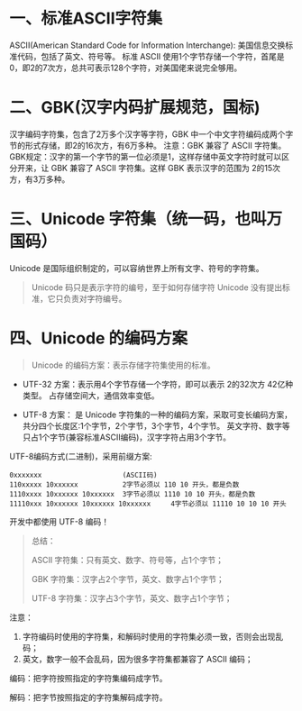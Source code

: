 # 一、标准ASCII字符集
ASCII(American Standard Code for Information Interchange): 美国信息交换标准代码，包括了英文、符号等。
标准 ASCII 使用1个字节存储一个字符，首尾是0，即2的7次方，总共可表示128个字符，对美国佬来说完全够用。

# 二、GBK(汉字内码扩展规范，国标)
汉字编码字符集，包含了2万多个汉字等字符，GBK 中一个中文字符编码成两个字节的形式存储，即2的16次方，有6万多种。
注意：GBK 兼容了 ASCII 字符集。
GBK规定：汉字的第一个字节的第一位必须是1，这样存储中英文字符时就可以区分开来，让 GBK 兼容了 ASCII 字符集。这样 GBK 表示汉字的范围为 2的15次方，有3万多种。

# 三、Unicode 字符集（统一码，也叫万国码）
Unicode 是国际组织制定的，可以容纳世界上所有文字、符号的字符集。

> Unicode 码只是表示字符的编号，至于如何存储字符 Unicode 没有提出标准，它只负责对字符编号。

# 四、Unicode 的编码方案

> Unicode 的编码方案：表示存储字符集使用的标准。

* UTF-32 方案：表示用4个字节存储一个字符，即可以表示 2的32次方 42亿种类型。
占存储空间大，通信效率变低。


* UTF-8 方案：
是 Unicode 字符集的一种的编码方案，采取可变长编码方案，共分四个长度区:1个字节，2个字节，3个字节，4个字节。
英文字符、数字等只占1个字节(兼容标准ASCII编码)，汉字字符占用3个字节。


UTF-8编码方式(二进制)，采用前缀方案:
```angular2html
0xxxxxxx					(ASCII码)
110xxxxx 10xxxxxx  			2字节必须以 110 10 开头，都是负数
1110xxxx 10xxxxxx 10xxxxxx	3字节必须以 1110 10 10 开头，都是负数
11110xxx 10xxxxxx 10xxxxxx 10xxxxxx		4字节必须以 11110 10 10 10 开头
```

开发中都使用 UTF-8 编码！

> 总结：
> 
> ASCII 字符集：只有英文、数字、符号等，占1个字节；
> 
> GBK 字符集：汉字占2个字节，英文、数字占1个字节；
>
> UTF-8 字符集：汉字占3个字节，英文、数字占1个字节；

注意：
1. 字符编码时使用的字符集，和解码时使用的字符集必须一致，否则会出现乱码；
2. 英文，数字一般不会乱码，因为很多字符集都兼容了 ASCII 编码；


编码：把字符按照指定的字符集编码成字节。

解码：把字节按照指定的字符集解码成字符。